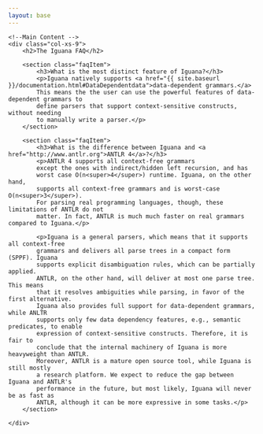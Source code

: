 ```yaml
---
layout: base
---
```


<div class="row">
    <!--Nav Bar -->
    <nav class="col-xs-3 bs-docs-sidebar">
    </nav>

    <!--Main Content -->
    <div class="col-xs-9">
    	<h2>The Iguana FAQ</h2>

        <section class="faqItem">
        	<h3>What is the most distinct feature of Iguana?</h3>
        	<p>Iguana natively supports <a href="{{ site.baseurl }}/documentation.html#DataDependentdata">data-dependent grammars.</a>
        	This means the the user can use the powerful features of data-dependent grammars to 
        	define parsers that support context-sensitive constructs, without needing
        	to manually write a parser.</p>
        </section>

        <section class="faqItem">
        	<h3>What is the difference between Iguana and <a href="http://www.antlr.org">ANTLR 4</a>?</h3>
        	<p>ANTLR 4 supports all context-free grammars
        	except the ones with indirect/hidden left recursion, and has
        	worst case O(n<super>4</super>) runtime. Iguana, on the other hand,
        	supports all context-free grammars and is worst-case O(n<super>3</super>).
        	For parsing real programming languages, though, these limitations of ANTLR do not 
        	matter. In fact, ANTLR is much much faster on real grammars compared to Iguana.</p>

        	<p>Iguana is a general parsers, which means that it supports all context-free
        	grammars and delivers all parse trees in a compact form (SPPF). Iguana
        	supports explicit disambiguation rules, which can be partially applied.
        	ANTLR, on the other hand, will deliver at most one parse tree. This means
        	that it resolves ambiguities while parsing, in favor of the first alternative.
        	Iguana also provides full support for data-dependent grammars, while ANLTR
        	supports only few data dependency features, e.g., semantic predicates, to enable
        	expression of context-sensitive constructs. Therefore, it is fair to 
        	conclude that the internal machinery of Iguana is more heavyweight than ANTLR.
        	Moreover, ANTLR is a mature open source tool, while Iguana is still mostly
        	a research platform. We expect to reduce the gap between Iguana and ANTLR's 
        	performance in the future, but most likely, Iguana will never be as fast as
        	ANTLR, although it can be more expressive in some tasks.</p>
        </section>

    </div>
</div>